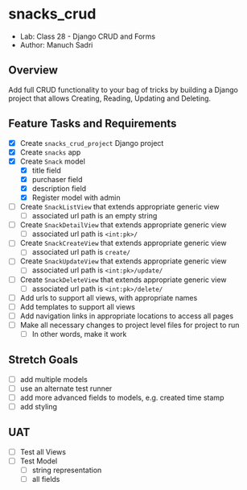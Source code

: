 # snacks_crud

- Lab: Class 28 - Django CRUD and Forms
- Author: Manuch Sadri

## Overview

Add full CRUD functionality to your bag of tricks by building a Django project that allows Creating, Reading, Updating and Deleting.

## Feature Tasks and Requirements

- [X] Create `snacks_crud_project` Django project
- [X] Create `snacks` app
- [X] Create `Snack` model
  - [X] title field
  - [X] purchaser field
  - [X] description field
  - [X] Register model with admin

- [ ] Create `SnackListView` that extends appropriate generic view
  - [ ] associated url path is an empty string

- [ ] Create `SnackDetailView` that extends appropriate generic view
  - [ ] associated url path is `<int:pk>/`

- [ ] Create `SnackCreateView` that extends appropriate generic view
  - [ ] associated url path is `create/`

- [ ] Create `SnackUpdateView` that extends appropriate generic view
  - [ ] associated url path is `<int:pk>/update/`

- [ ] Create `SnackDeleteView` that extends appropriate generic view
  - [ ] associated url path is `<int:pk>/delete/`

- [ ] Add urls to support all views, with appropriate names
- [ ] Add templates to support all views
- [ ] Add navigation links in appropriate locations to access all pages
- [ ] Make all necessary changes to project level files for project to run
  - [ ] In other words, make it work

## Stretch Goals

- [ ] add multiple models
- [ ] use an alternate test runner
- [ ] add more advanced fields to models, e.g. created time stamp
- [ ] add styling

## UAT

- [ ] Test all Views
- [ ] Test Model
  - [ ] string representation
  - [ ] all fields
